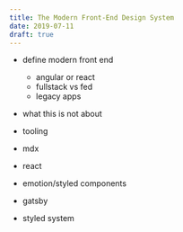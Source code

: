 ```yaml
---
title: The Modern Front-End Design System
date: 2019-07-11
draft: true
---
```


- define modern front end
  - angular or react
  - fullstack vs fed
  - legacy apps
- what this is not about
- tooling

- mdx
- react
- emotion/styled components
- gatsby
- styled system
